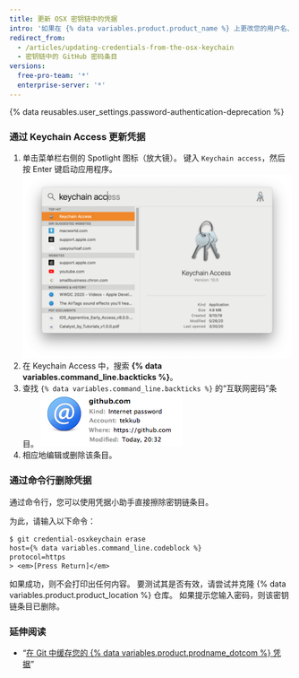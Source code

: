 ```yaml
---
title: 更新 OSX 密钥链中的凭据
intro: '如果在 {% data variables.product.product_name %} 上更改您的用户名、密码或个人访问令牌，您需要在 "git-credit al-osxkeychain" 小助手中更新您保存的凭据。'
redirect_from:
  - /articles/updating-credentials-from-the-osx-keychain
  - 密钥链中的 GitHub 密码条目
versions:
  free-pro-team: '*'
  enterprise-server: '*'
---
```


{% data reusables.user_settings.password-authentication-deprecation %}

### 通过 Keychain Access 更新凭据

1. 单击菜单栏右侧的 Spotlight 图标（放大镜）。 键入 `Keychain access`，然后按 Enter 键启动应用程序。 ![Spotlight 搜索栏](/assets/images/help/setup/keychain-access.png)
2. 在 Keychain Access 中，搜索 **{% data variables.command_line.backticks %}**。
3. 查找 `{% data variables.command_line.backticks %}` 的“互联网密码”条目。 ![密钥链中的 GitHub 密码条目](/assets/images/help/setup/keychain-entry.png)
4. 相应地编辑或删除该条目。

### 通过命令行删除凭据

通过命令行，您可以使用凭据小助手直接擦除密钥链条目。

为此，请输入以下命令：

```shell
$ git credential-osxkeychain erase
host={% data variables.command_line.codeblock %}
protocol=https
> <em>[Press Return]</em>
```

如果成功，则不会打印出任何内容。 要测试其是否有效，请尝试并克隆 {% data variables.product.product_location %} 仓库。 如果提示您输入密码，则该密钥链条目已删除。

### 延伸阅读

- “[在 Git 中缓存您的 {% data variables.product.prodname_dotcom %} 凭据](/github/using-git/caching-your-github-credentials-in-git/)”
